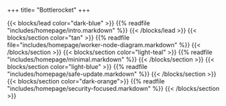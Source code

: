 +++
title= "Bottlerocket"
+++
<div class="td-content">
{{< blocks/lead color="dark-blue" >}}
{{% readfile "includes/homepage/intro.markdown" %}}
{{< /blocks/lead >}}
{{< blocks/section color="tan" >}}
{{% readfile file="includes/homepage/worker-node-diagram.markdown" %}}
{{< /blocks/section >}}
{{< blocks/section color="light-teal" >}}
{{% readfile "includes/homepage/minimal.markdown" %}}
{{< /blocks/section >}}
{{< blocks/section color="light-blue" >}}
{{% readfile "includes/homepage/safe-update.markdown" %}}
{{< /blocks/section >}}
{{< blocks/section color="dark-orange">}}
{{% readfile "includes/homepage/security-focused.markdown" %}}
{{< /blocks/section >}}
</div>